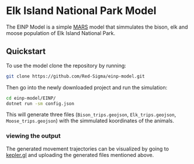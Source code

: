 # Elk Island National Park Model

The EINP Model is a simple [MARS](https://www.mars-group.org/docs/tutorial/intro#what-is-mars) model that simmulates the bison, elk and moose population of Elk Island National Park.

## Quickstart
To use the model clone the repository by running:
```bash
git clone https://github.com/Red-Sigma/einp-model.git
```

Then go into the newly downloaded project and run the simulation:
```bash
cd einp-model/EINP/
dotnet run -sm config.json
```

This will generate three files (`Bison_trips.geojson`, `Elk_trips.geojson`,	`Moose_trips.geojson`) with the simmulated koordinates of the animals.

### viewing the output
The generated movement trajectories can be visualized by going to [kepler.gl](https://kepler.gl/demo) and uploading the generated files mentioned above.
